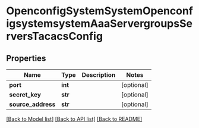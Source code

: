 # OpenconfigSystemSystemOpenconfigsystemsystemAaaServergroupsServersTacacsConfig

## Properties
Name | Type | Description | Notes
------------ | ------------- | ------------- | -------------
**port** | **int** |  | [optional] 
**secret_key** | **str** |  | [optional] 
**source_address** | **str** |  | [optional] 

[[Back to Model list]](../README.md#documentation-for-models) [[Back to API list]](../README.md#documentation-for-api-endpoints) [[Back to README]](../README.md)


